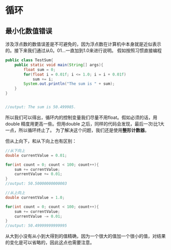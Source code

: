 # 循环

## 最小化数值错误

涉及浮点数的数值误差是不可避免的，因为浮点数在计算机中本身就是近似表示的。接下来我们通过从0。01...一直加到1.0来进行说明。
假如按照习惯直接编程
```java
public class TestSum{
    public static void main(String[] args){
        float sum = 0;
        for(float i = 0.01f; i <= 1.0; i = i + 0.01f)
            sum += i;
        System.out.println("The sum is " + sum);
    }
}


//output: The sum is 50.499985.
```

所以我们可以得出，循环内的控制变量我们尽量不用float。假如必须的话，用double 精度用更高一些。但用double 之后，同样的代码会发现，最后一次i比1大一点，所以循环终止了。
为了解决这个问题，我们还是使用**整形计数器**。


但从上向下，和从下向上也有区别：

```java
//从下向上
double currentValue = 0.01;

for(int count = 0; count < 100; count++){
    sum += currentValue;
    currentValue += 0.01;
}
//output: 50.50000000000003

//从上向上
double currentValue = 1.0;

for(int count = 0; count < 100; count++){
    sum += currentValue;
    currentValue -= 0.01;
}
//output: 50.49999999999995
```

从大到小没有从小到大得到的值精确，因为一个很大的值加一个很小的值，对结果的变化是可以省略的，因此这点也需要注意。


## 